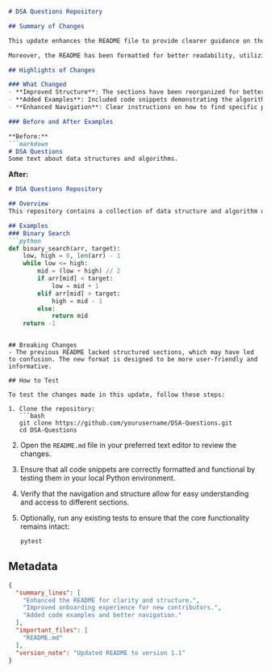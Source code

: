 ```markdown
# DSA Questions Repository

## Summary of Changes

This update enhances the README file to provide clearer guidance on the usage and structure of the DSA Questions repository. The modifications aim to improve the onboarding experience for new contributors and users by detailing the purpose of the repository, outlining how to navigate the content, and offering examples of algorithm implementations. This will help users quickly understand the available resources and how to utilize them effectively.

Moreover, the README has been formatted for better readability, utilizing headings, bullet points, and code snippets to present information in an organized fashion. This ensures that users can easily find the information they need and encourages contributions from the community.

## Highlights of Changes

### What Changed
- **Improved Structure**: The sections have been reorganized for better flow and clarity.
- **Added Examples**: Included code snippets demonstrating the algorithms covered in the repository.
- **Enhanced Navigation**: Clear instructions on how to find specific problems and solutions within the repo.

### Before and After Examples

**Before:**
```markdown
# DSA Questions
Some text about data structures and algorithms.
```

**After:**
```markdown
# DSA Questions Repository

## Overview
This repository contains a collection of data structure and algorithm questions designed to help users enhance their problem-solving skills.

## Examples
### Binary Search
```python
def binary_search(arr, target):
    low, high = 0, len(arr) - 1
    while low <= high:
        mid = (low + high) // 2
        if arr[mid] < target:
            low = mid + 1
        elif arr[mid] > target:
            high = mid - 1
        else:
            return mid
    return -1
```
```

## Breaking Changes
- The previous README lacked structured sections, which may have led to confusion. The new format is designed to be more user-friendly and informative.

## How to Test

To test the changes made in this update, follow these steps:

1. Clone the repository:
   ```bash
   git clone https://github.com/yourusername/DSA-Questions.git
   cd DSA-Questions
   ```

2. Open the `README.md` file in your preferred text editor to review the changes.

3. Ensure that all code snippets are correctly formatted and functional by testing them in your local Python environment.

4. Verify that the navigation and structure allow for easy understanding and access to different sections.

5. Optionally, run any existing tests to ensure that the core functionality remains intact:
   ```bash
   pytest
   ```

## Metadata
```json
{
  "summary_lines": [
    "Enhanced the README for clarity and structure.",
    "Improved onboarding experience for new contributors.",
    "Added code examples and better navigation."
  ],
  "important_files": [
    "README.md"
  ],
  "version_note": "Updated README to version 1.1"
}
```
```